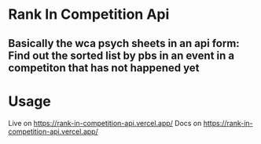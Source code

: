 # Rank In Competition Api
## Basically the wca psych sheets in an api form: Find out the sorted list by pbs in an event in a competiton that has not happened yet

# Usage
Live on https://rank-in-competition-api.vercel.app/
Docs on https://rank-in-competition-api.vercel.app/